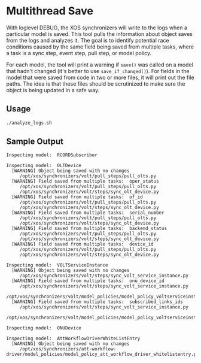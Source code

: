 # Multithread Save

With loglevel DEBUG, the XOS synchronizers will write to the logs when a
particular model is saved.  This tool pulls the information about object
saves from the logs and analyzes it.  The goal is to identify potential race
conditions caused by the same field being saved from multiple tasks, where a
task is a sync step, event step, pull step, or model policy.

For each model, the tool will print a warning if `save()` was called on a
model that hadn't changed (it's better to use `save_if_changed()`).  For fields
in the model that were saved from code in two or more files, it will print out
the file paths.  The idea is that these files should be scrutinized to make
sure the object is being updated in a safe way.

## Usage

```bash
./analyze_logs.sh
```

## Sample Output
```text
Inspecting model:  RCORDSubscriber

Inspecting model:  OLTDevice
  [WARNING] Object being saved with no changes
     /opt/xos/synchronizers/volt/pull_steps/pull_olts.py
  [WARNING] Field saved from multiple tasks:  oper_status
     /opt/xos/synchronizers/volt/pull_steps/pull_olts.py
     /opt/xos/synchronizers/volt/steps/sync_olt_device.py
  [WARNING] Field saved from multiple tasks:  of_id
     /opt/xos/synchronizers/volt/pull_steps/pull_olts.py
     /opt/xos/synchronizers/volt/steps/sync_olt_device.py
  [WARNING] Field saved from multiple tasks:  serial_number
     /opt/xos/synchronizers/volt/pull_steps/pull_olts.py
     /opt/xos/synchronizers/volt/steps/sync_olt_device.py
  [WARNING] Field saved from multiple tasks:  backend_status
     /opt/xos/synchronizers/volt/pull_steps/pull_olts.py
     /opt/xos/synchronizers/volt/steps/sync_olt_device.py
  [WARNING] Field saved from multiple tasks:  device_id
     /opt/xos/synchronizers/volt/pull_steps/pull_olts.py
     /opt/xos/synchronizers/volt/steps/sync_olt_device.py

Inspecting model:  VOLTServiceInstance
  [WARNING] Object being saved with no changes
     /opt/xos/synchronizers/volt/steps/sync_volt_service_instance.py
  [WARNING] Field saved from multiple tasks:  onu_device_id
     /opt/xos/synchronizers/volt/steps/sync_volt_service_instance.py
     /opt/xos/synchronizers/volt/model_policies/model_policy_voltserviceinstance.py
  [WARNING] Field saved from multiple tasks:  subscribed_links_ids
     /opt/xos/synchronizers/volt/steps/sync_volt_service_instance.py
     /opt/xos/synchronizers/volt/model_policies/model_policy_voltserviceinstance.py

Inspecting model:  ONUDevice

Inspecting model:  AttWorkflowDriverWhiteListEntry
  [WARNING] Object being saved with no changes
     /opt/xos/synchronizers/att-workflow-driver/model_policies/model_policy_att_workflow_driver_whitelistentry.py
```
